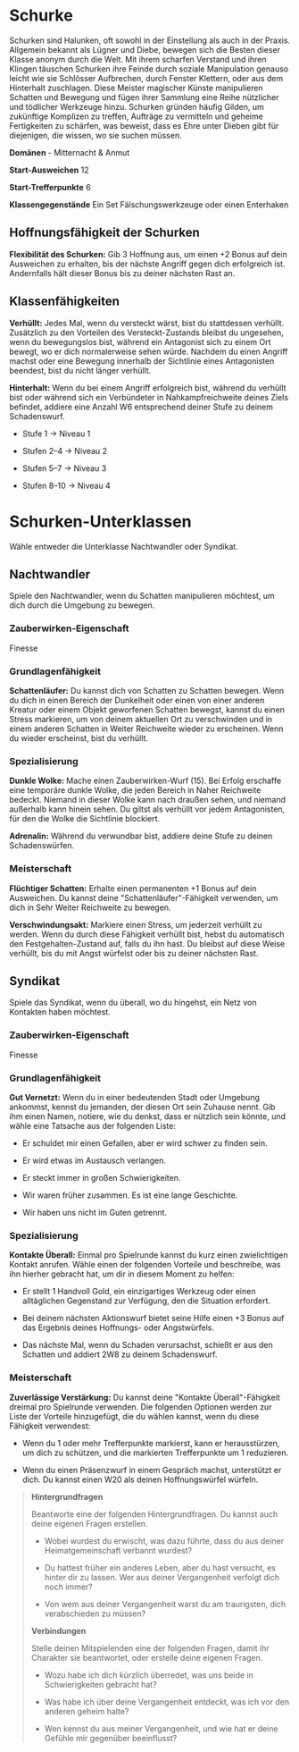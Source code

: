 # Schurke
Schurken sind Halunken, oft sowohl in der Einstellung als auch in der Praxis.
Allgemein bekannt als Lügner und Diebe, bewegen sich die Besten dieser Klasse anonym durch die Welt.
Mit ihrem scharfen Verstand und ihren Klingen täuschen Schurken ihre Feinde durch soziale Manipulation genauso leicht wie sie Schlösser Aufbrechen, durch Fenster Klettern, oder aus dem Hinterhalt zuschlagen.
Diese Meister magischer Künste manipulieren Schatten und Bewegung und fügen ihrer Sammlung eine Reihe nützlicher und tödlicher Werkzeuge hinzu.
Schurken gründen häufig Gilden, um zukünftige Komplizen zu treffen, Aufträge zu vermitteln und geheime Fertigkeiten zu schärfen, was beweist, dass es Ehre unter Dieben gibt für diejenigen, die wissen, wo sie suchen müssen.

**Domänen** - Mitternacht & Anmut

**Start-Ausweichen** 12

**Start-Trefferpunkte**  6

**Klassengegenstände** Ein Set Fälschungswerkzeuge oder einen Enterhaken

## Hoffnungsfähigkeit der Schurken
**Flexibilität des Schurken:** Gib 3 Hoffnung aus, um einen +2 Bonus auf dein Ausweichen zu erhalten, bis der nächste Angriff gegen dich erfolgreich ist.
Andernfalls hält dieser Bonus bis zu deiner nächsten Rast an.

## Klassenfähigkeiten
**Verhüllt:** Jedes Mal, wenn du versteckt wärst, bist du stattdessen verhüllt.
Zusätzlich zu den Vorteilen des Versteckt-Zustands bleibst du ungesehen, wenn du bewegungslos bist, während ein Antagonist sich zu einem Ort bewegt, wo er dich normalerweise sehen würde.
Nachdem du einen Angriff machst oder eine Bewegung innerhalb der Sichtlinie eines Antagonisten beendest, bist du nicht länger verhüllt.

**Hinterhalt:** Wenn du bei einem Angriff erfolgreich bist, während du verhüllt bist oder während sich ein Verbündeter in Nahkampfreichweite deines Ziels befindet, addiere eine Anzahl W6 entsprechend deiner Stufe zu deinem Schadenswurf.

- Stufe 1 → Niveau 1

- Stufen 2–4 → Niveau 2

- Stufen 5–7 → Niveau 3

- Stufen 8–10 → Niveau 4

# Schurken-Unterklassen
Wähle entweder die Unterklasse Nachtwandler oder Syndikat.

## Nachtwandler
Spiele den Nachtwandler, wenn du Schatten manipulieren möchtest, um dich durch die Umgebung zu bewegen.

### Zauberwirken-Eigenschaft
Finesse

### Grundlagenfähigkeit
**Schattenläufer:** Du kannst dich von Schatten zu Schatten bewegen.
Wenn du dich in einen Bereich der Dunkelheit oder einen von einer anderen Kreatur oder einem Objekt geworfenen Schatten bewegst, kannst du einen Stress markieren, um von deinem aktuellen Ort zu verschwinden und in einem anderen Schatten in Weiter Reichweite wieder zu erscheinen.
Wenn du wieder erscheinst, bist du verhüllt.

### Spezialisierung
**Dunkle Wolke:** Mache einen Zauberwirken-Wurf (15).
Bei Erfolg erschaffe eine temporäre dunkle Wolke, die jeden Bereich in Naher Reichweite bedeckt.
Niemand in dieser Wolke kann nach draußen sehen, und niemand außerhalb kann hinein sehen.
Du giltst als verhüllt vor jedem Antagonisten, für den die Wolke die Sichtlinie blockiert.

**Adrenalin:** Während du verwundbar bist, addiere deine Stufe zu deinen Schadenswürfen.

### Meisterschaft
**Flüchtiger Schatten:** Erhalte einen permanenten +1 Bonus auf dein Ausweichen.
Du kannst deine "Schattenläufer"-Fähigkeit verwenden, um dich in Sehr Weiter Reichweite zu bewegen.

**Verschwindungsakt:** Markiere einen Stress, um jederzeit verhüllt zu werden.
Wenn du durch diese Fähigkeit verhüllt bist, hebst du automatisch den Festgehalten-Zustand auf, falls du ihn hast.
Du bleibst auf diese Weise verhüllt, bis du mit Angst würfelst oder bis zu deiner nächsten Rast.

## Syndikat
Spiele das Syndikat, wenn du überall, wo du hingehst, ein Netz von Kontakten haben möchtest.

### Zauberwirken-Eigenschaft
Finesse

### Grundlagenfähigkeit
**Gut Vernetzt:** Wenn du in einer bedeutenden Stadt oder Umgebung ankommst, kennst du jemanden, der diesen Ort sein Zuhause nennt.
Gib ihm einen Namen, notiere, wie du denkst, dass er nützlich sein könnte, und wähle eine Tatsache aus der folgenden Liste:

- Er schuldet mir einen Gefallen, aber er wird schwer zu finden sein.

- Er wird etwas im Austausch verlangen.

- Er steckt immer in großen Schwierigkeiten.

- Wir waren früher zusammen. Es ist eine lange Geschichte.

- Wir haben uns nicht im Guten getrennt.

### Spezialisierung
**Kontakte Überall:** Einmal pro Spielrunde kannst du kurz einen zwielichtigen Kontakt anrufen.
Wähle einen der folgenden Vorteile und beschreibe, was ihn hierher gebracht hat, um dir in diesem Moment zu helfen:

- Er stellt 1 Handvoll Gold, ein einzigartiges Werkzeug oder einen alltäglichen Gegenstand zur Verfügung, den die Situation erfordert.

- Bei deinem nächsten Aktionswurf bietet seine Hilfe einen +3 Bonus auf das Ergebnis deines Hoffnungs- oder Angstwürfels.

- Das nächste Mal, wenn du Schaden verursachst, schießt er aus den Schatten und addiert 2W8 zu deinem Schadenswurf.

### Meisterschaft
**Zuverlässige Verstärkung:** Du kannst deine "Kontakte Überall"-Fähigkeit dreimal pro Spielrunde verwenden.
Die folgenden Optionen werden zur Liste der Vorteile hinzugefügt, die du wählen kannst, wenn du diese Fähigkeit verwendest:

- Wenn du 1 oder mehr Trefferpunkte markierst, kann er herausstürzen, um dich zu schützen, und die markierten Trefferpunkte um 1 reduzieren.

- Wenn du einen Präsenzwurf in einem Gespräch machst, unterstützt er dich.
Du kannst einen W20 als deinen Hoffnungswürfel würfeln.

> **Hintergrundfragen**
>
> Beantworte eine der folgenden Hintergrundfragen.
> Du kannst auch deine eigenen Fragen erstellen.
>
> - Wobei wurdest du erwischt, was dazu führte, dass du aus deiner Heimatgemeinschaft verbannt wurdest?
>
> - Du hattest früher ein anderes Leben, aber du hast versucht, es hinter dir zu lassen.
> Wer aus deiner Vergangenheit verfolgt dich noch immer?
>
> - Von wem aus deiner Vergangenheit warst du am traurigsten, dich verabschieden zu müssen?
>
> **Verbindungen**
>
> Stelle deinen Mitspielenden eine der folgenden Fragen, damit ihr Charakter sie beantwortet, oder erstelle deine eigenen Fragen.
>
> - Wozu habe ich dich kürzlich überredet, was uns beide in Schwierigkeiten gebracht hat?
>
> - Was habe ich über deine Vergangenheit entdeckt, was ich vor den anderen geheim halte?
>
> - Wen kennst du aus meiner Vergangenheit, und wie hat er deine Gefühle mir gegenüber beeinflusst?
